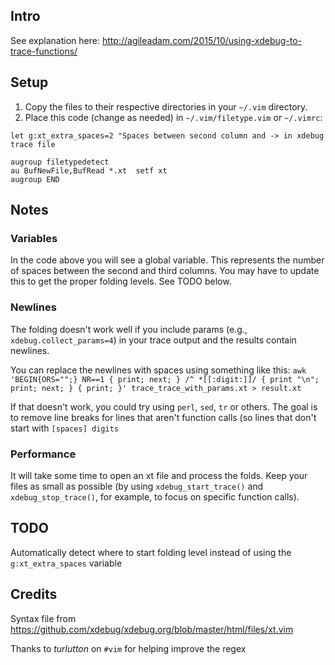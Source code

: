 ## Intro

See explanation here: http://agileadam.com/2015/10/using-xdebug-to-trace-functions/

## Setup

1. Copy the files to their respective directories in your `~/.vim` directory.
1. Place this code (change as needed) in `~/.vim/filetype.vim` or `~/.vimrc`:
```
let g:xt_extra_spaces=2 "Spaces between second column and -> in xdebug trace file

augroup filetypedetect
au BufNewFile,BufRead *.xt  setf xt
augroup END
```

## Notes

### Variables
In the code above you will see a global variable. This represents the number of spaces between the second and third columns. You may have to update this to get the proper folding levels. See TODO below.

### Newlines
The folding doesn't work well if you include params  (e.g., `xdebug.collect_params=4`) in your trace output and the results contain newlines.

You can replace the newlines with spaces using something like this: `awk 'BEGIN{ORS="";} NR==1 { print; next; } /^ *[[:digit:]]/ { print "\n"; print; next; } { print; }' trace_trace_with_params.xt > result.xt`

If that doesn't work, you could try using `perl`, `sed`, `tr` or others. The goal is to remove line breaks for lines that aren't function calls (so lines that don't start with `[spaces] digits`

### Performance
It will take some time to open an xt file and process the folds. Keep your files as small as possible (by using `xdebug_start_trace()` and `xdebug_stop_trace()`, for example, to focus on specific function calls).

## TODO
Automatically detect where to start folding level instead of using the `g:xt_extra_spaces` variable

## Credits
Syntax file from https://github.com/xdebug/xdebug.org/blob/master/html/files/xt.vim

Thanks to _turlutton_ on `#vim` for helping improve the regex
